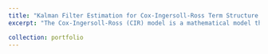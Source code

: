 ```yaml
---
title: "Kalman Filter Estimation for Cox-Ingersoll-Ross Term Structure Model <a href='https://kenrickraymond.github.io/files/Affine_Term_Structure_Model_Kalman_Filter.pdf' target='_blank'>[PDF]</a> [[Github]](https://github.com/kenrickraymond/Estimating-CIR-Model-Using-Kalman-Filter)"
excerpt: "The Cox-Ingersoll-Ross (CIR) model is a mathematical model that assumes interest rates will go back to a long-term average, which helps explain why interest rates usually stay positive in the real world. This makes the CIR model useful for understanding how interest rates change in financial markets. However, real-world data is often noisy and not always perfect. This is where the Kalman filter comes in. It is an algorithm that *helps estimate the true values of a system by predicting, updating, and correcting guesses as new data is added*. When used with the CIR model, the Kalman filter helps improve the accuracy of interest rate predictions by removing unnecessary noise and focusing on the important information. <br/>"

collection: portfolio
---
```

<!-- 
This is an item in your portfolio. It can have images or nice text. If you name the file .md, it will be parsed as markdown. If you name the file .html, it will be parsed as HTML.  
-->